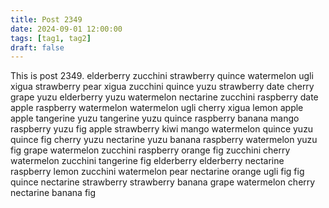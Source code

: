 ```yaml
---
title: Post 2349
date: 2024-09-01 12:00:00
tags: [tag1, tag2]
draft: false
---
```

This is post 2349.
elderberry
zucchini
strawberry
quince
watermelon
ugli
xigua
strawberry
pear
xigua
zucchini
quince
yuzu
strawberry
date
cherry
grape
yuzu
elderberry
yuzu
watermelon
nectarine
zucchini
raspberry
date
apple
raspberry
watermelon
watermelon
ugli
cherry
xigua
lemon
apple
apple
tangerine
yuzu
tangerine
yuzu
quince
raspberry
banana
mango
raspberry
yuzu
fig
apple
strawberry
kiwi
mango
watermelon
quince
yuzu
quince
fig
cherry
yuzu
nectarine
yuzu
banana
raspberry
watermelon
yuzu
fig
grape
watermelon
zucchini
raspberry
orange
fig
zucchini
cherry
watermelon
zucchini
tangerine
fig
elderberry
elderberry
nectarine
raspberry
lemon
zucchini
watermelon
pear
nectarine
orange
ugli
fig
fig
quince
nectarine
strawberry
strawberry
banana
grape
watermelon
cherry
nectarine
banana
fig
